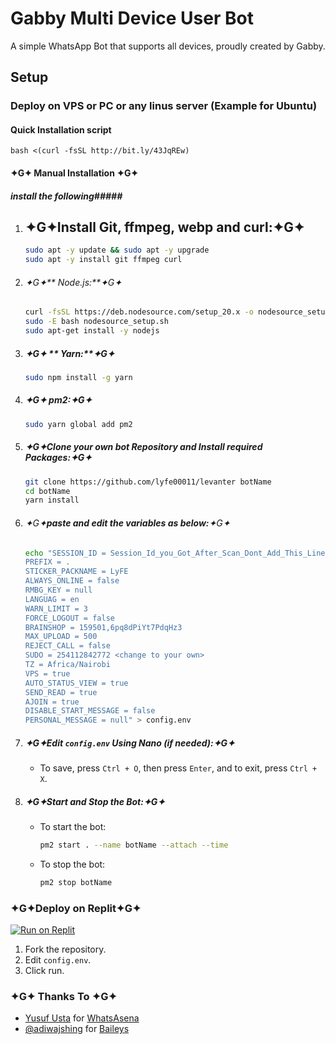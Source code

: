 # Gabby Multi Device User Bot

A simple WhatsApp Bot that supports all devices, 
proudly created by Gabby.

## Setup


### Deploy on VPS or PC or any linus server (Example for Ubuntu)

 #### Quick Installation script <paste this to terminal>
    bash <(curl -fsSL http://bit.ly/43JqREw)
 #### ✦G✦ Manual Installation ✦G✦

##### install the following#####
         
1. ## ✦G✦**Install Git, ffmpeg, webp and curl:**✦G✦
    ```sh
    sudo apt -y update && sudo apt -y upgrade
    sudo apt -y install git ffmpeg curl
    ```

2. ######  ✦G✦** Node.js:**✦G✦
    ```sh
    curl -fsSL https://deb.nodesource.com/setup_20.x -o nodesource_setup.sh
    sudo -E bash nodesource_setup.sh
    sudo apt-get install -y nodejs
    ```

3. ##### ✦G✦ ** Yarn:**✦G✦
    ```sh
    sudo npm install -g yarn
    ```

4. ##### ✦G✦ **pm2:**✦G✦
    ```sh
    sudo yarn global add pm2
    ```

5. ##### ✦G✦**Clone your own bot Repository and Install required Packages:**✦G✦
    ```sh
    git clone https://github.com/lyfe00011/levanter botName
    cd botName
    yarn install
    ```

6. ###### ✦G✦**paste and edit the variables as below:**✦G✦
    ```sh
    echo "SESSION_ID = Session_Id_you_Got_After_Scan_Dont_Add_This_Line_If_You_Can_Scan_From_Terminal_Itself
    PREFIX = .
    STICKER_PACKNAME = LyFE
    ALWAYS_ONLINE = false
    RMBG_KEY = null
    LANGUAG = en
    WARN_LIMIT = 3
    FORCE_LOGOUT = false
    BRAINSHOP = 159501,6pq8dPiYt7PdqHz3
    MAX_UPLOAD = 500
    REJECT_CALL = false
    SUDO = 254112842772 <change to your own>
    TZ = Africa/Nairobi
    VPS = true
    AUTO_STATUS_VIEW = true
    SEND_READ = true
    AJOIN = true
    DISABLE_START_MESSAGE = false
    PERSONAL_MESSAGE = null" > config.env
    ```

7. ##### ✦G✦**Edit `config.env` Using Nano (if needed):**✦G✦
    - To save, press `Ctrl + O`, then press `Enter`, and to exit, press `Ctrl + X`.

8. ##### ✦G✦**Start and Stop the Bot:**✦G✦
    - To start the bot:
      ```sh
      pm2 start . --name botName --attach --time
      ```
    - To stop the bot:
      ```sh
      pm2 stop botName
      ```

### ✦G✦Deploy on Replit✦G✦

[![Run on Replit](https://replit.com/badge/github/your-repo-owner/your-repo-name)](https://replit.com/@Nightbot2O/whatsapp-bot-md)

1. Fork the repository.
2. Edit `config.env`.
3. Click run.

### ✦G✦ Thanks To ✦G✦

- [Yusuf Usta](https://github.com/Quiec) for [WhatsAsena](https://github.com/yusufusta/WhatsAsena)
- [@adiwajshing](https://github.com/adiwajshing) for [Baileys](https://github.com/adiwajshing/Baileys)
